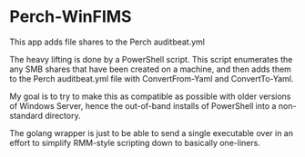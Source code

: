 # Perch-WinFIMS

This app adds file shares to the Perch auditbeat.yml 

The heavy lifting is done by a PowerShell script. This script enumerates the any SMB shares that have been created on a machine, and then adds them to the Perch auditbeat.yml file with ConvertFrom-Yaml and ConvertTo-Yaml. 

My goal is to try to make this as compatible as possible with older versions of Windows Server, hence the out-of-band installs of PowerShell into a non-standard directory. 

The golang wrapper is just to be able to send a single executable over in an effort to simplify RMM-style scripting down to basically one-liners. 

